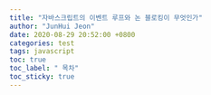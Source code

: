 ```yaml
---
title: "자바스크립트의 이벤트 루프와 논 블로킹이 무엇인가"
author: "JunHui Jeon"
date: 2020-08-29 20:52:00 +0800
categories: test
tags: javascript
toc: true
toc_label: " 목차"
toc_sticky: true
---
```

